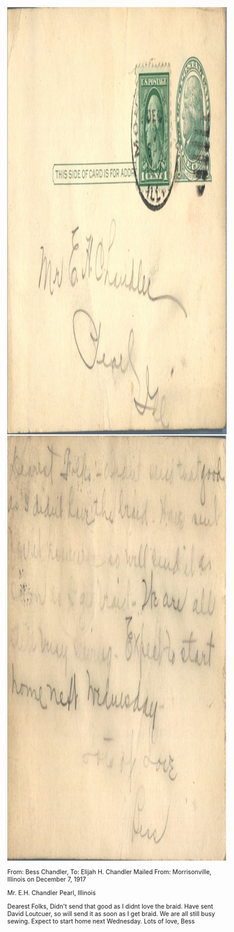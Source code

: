 <html><body><a href="/wp-content/uploads/2014/04/postcard-2014-20140421_18261858_0070.jpg"><img class="alignnone size-full wp-image-337" src="/wp-content/uploads/2014/04/postcard-2014-20140421_18261858_0070.jpg" alt="postcard-2014-20140421_18261858_0070" width="1521" height="979"></a><a href="/wp-content/uploads/2014/04/postcard-2014-20140421_18262615_0071.jpg"><img class="alignnone size-full wp-image-336" src="/wp-content/uploads/2014/04/postcard-2014-20140421_18262615_0071.jpg" alt="postcard-2014-20140421_18262615_0071" width="1530" height="974"></a>

From: Bess Chandler, To: Elijah H. Chandler
Mailed From: Morrisonville, Illinois on December 7, 1917

Mr. E.H. Chandler
Pearl, Illinois

Dearest Folks,
Didn't send that good as I didnt love the braid. Have sent David Loutcuer, so will send it as soon as I get braid. We are all still busy sewing. Expect to start home next Wednesday.
Lots of love,
Bess</body></html>